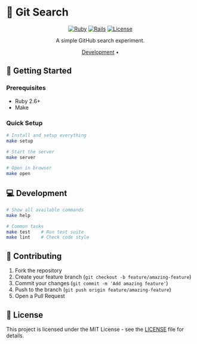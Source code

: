# 📅 Git Search

<div align="center">

[![Ruby](https://img.shields.io/badge/Ruby-3.3%2B-green.svg)](https://www.ruby-lang.org/)
[![Rails](https://img.shields.io/badge/Rails-7.2.2-green.svg)](https://rubyonrails.org/)
[![License](https://img.shields.io/badge/license-MIT-green.svg)](LICENSE)

A simple GitHub search experiment.

[Development](#development) •
</div>



## 🚀 Getting Started

### Prerequisites

- Ruby 2.6+
- Make

### Quick Setup

```bash
# Install and setup everything
make setup

# Start the server
make server

# Open in browser
make open
```

## 💻 Development

```bash
# Show all available commands
make help

# Common tasks
make test    # Run test suite
make lint    # Check code style
```

## 🤝 Contributing

1. Fork the repository
2. Create your feature branch (`git checkout -b feature/amazing-feature`)
3. Commit your changes (`git commit -m 'Add amazing feature'`)
4. Push to the branch (`git push origin feature/amazing-feature`)
5. Open a Pull Request

## 📝 License

This project is licensed under the MIT License - see the [LICENSE](LICENSE) file for details.